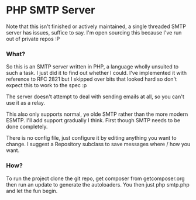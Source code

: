 # PHP SMTP Server

Note that this isn't finished or actively maintained, a single threaded SMTP server has issues, suffice to say. I'm open sourcing this because I've run out of private repos :P

### What?

So this is an SMTP server written in PHP, a language wholly unsuited to such a task. I just did it to find out whether I could.
I've implemented it with reference to RFC 2821 but I skipped over bits that looked hard so don't expect this to work to the spec :p

The server doesn't attempt to deal with sending emails at all, so you can't use it as a relay.

This also only supports normal, ye olde SMTP rather than the more modern ESMTP. I'll add support gradually I think. First though SMTP needs to be done completely.

There is no config file, just configure it by editing anything you want to change. I suggest a Repository subclass to save messages where / how you want.

### How?

To run the project clone the git repo, get composer from getcomposer.org then run an update to generate the autoloaders. You then just php smtp.php and let the fun begin.
